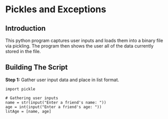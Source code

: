 # Pickles and Exceptions
## Introduction
This python program captures user inputs and loads them into a binary file via pickling. The program then shows the user all of the data currently stored in the file. 
## Building The Script
**Step 1:** Gather user input data and place in list format.
```
import pickle

# Gathering user inputs
name = str(input("Enter a friend's name: "))
age = int(input("Enter a friend's age: "))
lstAge = [name, age]
```

